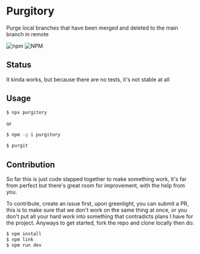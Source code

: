 # Purgitory

Purge local branches that have been merged and deleted to the main branch in remote

![npm](https://img.shields.io/npm/v/purgitory?style=plastic)
![NPM](https://img.shields.io/npm/l/purgitory?style=plastic)

## Status

It kinda works, but because there are no tests, it's not stable at all

## Usage

```bash
$ npx purgitory
```

or

```bash
$ npm -g i purgitory

$ purgit
```

## Contribution

So far this is just code slapped together to make something work, it's far from perfect but there's great room for improvement, with the help from you.

To contribute, create an issue first, upon greenlight, you can submit a PR, this is to make sure that we don't work on the same thing at once, or you don't put all your hard work into something that contradicts plans I have for the project.
Anyways to get started, fork the repo and clone locally then do:

```bash
$ npm install
$ npm link
$ npm run dev
```
